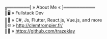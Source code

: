 ╔═══════[ » About Me « ]══════════  
║🖥️ » Fullstack Dev  
║🧮 » C#, Js, Flutter, React.js, Vue.js, and more  
║🌐 » http://clemtrompier.fr/  
║📁 » https://github.com/trazeklay  
